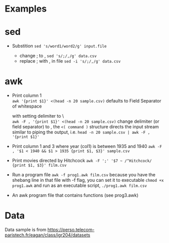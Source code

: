 # Examples


# sed

* Substition
`sed 's/word1/word2/g' input.file`

  * change ; to ,
    `sed 's/;/,/g' data.csv`
  * replace ; with , in file
    `sed -i 's/;/,/g' data.csv`

# awk

* Print column 1 \
  `awk '{print $1}' <(head -n 20 sample.csv)`  defaults to Field Separator of whitespace

  with setting delimiter to \  
  `awk -F , '{print $1}' <(head -n 20 sample.csv)`  change delimiter (or field separator) to ,
  the `<( command )` structure directs the input stream similar to piping the output, i.e.  `head -n 20 sample.csv | awk -F , '{print $1}'`
* Print column 1 and 3 where year (col1) is between 1935 and 1940
  `awk -F , '$1 < 1940 && $1 > 1935 {print $1, $3}' sample.csv`

* Print movies directed by Hitchcock
  `awk -F ';' '$7 ~ /^Hitchcock/ {print $1, $3}' film.csv`

* Run a program file
  `awk -f prog1.awk film.csv`
  because you have the shebang line in that file with -f flag, you can set it to executable `chmod +x prog1.awk` and run as an executable script, `./prog1.awk film.csv`

* An awk program file that contains functions (see prog3.awk)

# Data

Data sample is from https://perso.telecom-paristech.fr/eagan/class/igr204/datasets
